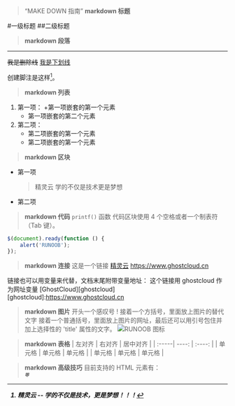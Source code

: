 > “MAKE DOWN 指南”
> **markdown 标题**

#一级标题
##二级标题

> **markdown 段落**
***
~~我是删除线~~
<u>我是下划线</u>

创建脚注是这样[^RUNOOB]。
[^RUNOOB]: 精灵云 -- 学的不仅是技术，更是梦想！！！

> **markdown 列表**
1. 第一项：
    +第一项嵌套的第一个元素
    - 第一项嵌套的第二个元素
2. 第二项：
    * 第二项嵌套的第一个元素
    - 第二项嵌套的第一个元素

> **markdown 区块**
* 第一项
    > 精灵云
    > 学的不仅是技术更是梦想
* 第二项

> **markdown 代码**
`printf()` 函数
代码区块使用 4 个空格或者一个制表符（Tab 键）。
```javascript
$(document).ready(function () {
    alert('RUNOOB');
});
```

> **markdown 连接**
这是一个链接 [精灵云](https://www.ghostcloud.cn)
<https://www.ghostcloud.cn>

链接也可以用变量来代替，文档末尾附带变量地址：
这个链接用 ghostcloud 作为网址变量 [GhostCloud][ghostcloud]
[ghostcloud]:https://www.ghostcloud.cn

> **markdown 图片**
开头一个感叹号 !
接着一个方括号，里面放上图片的替代文字
接着一个普通括号，里面放上图片的网址，最后还可以用引号包住并加上选择性的 'title' 属性的文字。
![RUNOOB 图标](http://static.runoob.com/images/runoob-logo.png "RUNOOB")

> **markdown 表格**
| 左对齐 | 右对齐 | 居中对齐 |
| :-----| ----: | :----: |
| 单元格 | 单元格 | 单元格 |
| 单元格 | 单元格 | 单元格 |

> **markdown 高级技巧**
目前支持的 HTML 元素有：<kbd> <b> <i> <em> <sup> <sub> <br>等 


